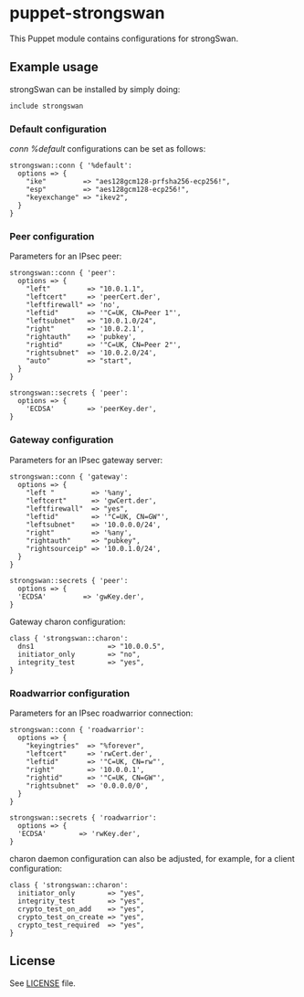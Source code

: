 # puppet-strongswan

This Puppet module contains configurations for strongSwan.

## Example usage

strongSwan can be installed by simply doing:

```puppet
include strongswan
```

### Default configuration

*conn %default* configurations can be set as follows:

```puppet
strongswan::conn { '%default':
  options => {
    "ike"         => "aes128gcm128-prfsha256-ecp256!",
    "esp"         => "aes128gcm128-ecp256!",
    "keyexchange" => "ikev2",
  }
}
```

### Peer configuration

Parameters for an IPsec peer:

```puppet
strongswan::conn { 'peer':
  options => {
    "left"         => "10.0.1.1",
    "leftcert"     => 'peerCert.der',
    "leftfirewall" => 'no',
    "leftid"       => '"C=UK, CN=Peer 1"',
    "leftsubnet"   => "10.0.1.0/24",
    "right"        => '10.0.2.1',
    "rightauth"    => 'pubkey',
    "rightid"      => '"C=UK, CN=Peer 2"',
    "rightsubnet"  => '10.0.2.0/24',
    "auto"         => "start",
  }
}

strongswan::secrets { 'peer':
  options => {
    'ECDSA'        => 'peerKey.der',
}
```

### Gateway configuration

Parameters for an IPsec gateway server:
```puppet
strongswan::conn { 'gateway':
  options => {
    "left "         => '%any',
    "leftcert"      => 'gwCert.der',
    "leftfirewall"  => "yes",
    "leftid"        => '"C=UK, CN=GW"',
    "leftsubnet"    => '10.0.0.0/24',
    "right"         => '%any',
    "rightauth"     => "pubkey",
    "rightsourceip" => '10.0.1.0/24',
  }
}

strongswan::secrets { 'peer':
  options => {
  'ECDSA'         => 'gwKey.der',
}
```

Gateway charon configuration:

```puppet
class { 'strongswan::charon':
  dns1                  => "10.0.0.5",
  initiator_only        => "no",
  integrity_test        => "yes",
}
```

### Roadwarrior configuration

Parameters for an IPsec roadwarrior connection:

```puppet
strongswan::conn { 'roadwarrior':
  options => {
    "keyingtries"  => "%forever",
    "leftcert"     => 'rwCert.der',
    "leftid"       => '"C=UK, CN=rw"',
    "right"        => '10.0.0.1',
    "rightid"      => '"C=UK, CN=GW"',
    "rightsubnet"  => '0.0.0.0/0',
  }
}

strongswan::secrets { 'roadwarrior':
  options => {
  'ECDSA'        => 'rwKey.der',
}
```

charon daemon configuration can also be adjusted, for example, for a client
configuration:

```puppet
class { 'strongswan::charon':
  initiator_only        => "yes",
  integrity_test        => "yes",
  crypto_test_on_add    => "yes",
  crypto_test_on_create => "yes",
  crypto_test_required  => "yes",
}
```

## License

See [LICENSE](LICENSE) file.
